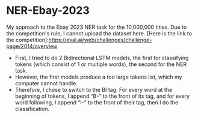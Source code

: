 # NER-Ebay-2023
My approach to the Ebay 2023 NER task for the 10,000,000 titles. Due to the competition's rule, I cannot upload the dataset here. [Here is the link to the competition]:https://eval.ai/web/challenges/challenge-page/2014/overview
- First, I tried to do 2 Bidirectional LSTM models, the first for classifying tokens (which consist of 1 or multiple words), the second for the NER task.	 
- However, the first models produce a too large tokens list, which my computer cannot handle.   
- Therefore, I chose to switch to the BI tag. For every word at the beginning of tokens, I append “B-” to the front of its tag, and for every word following, I append “I-” to the front of their tag, then I do the classification.
